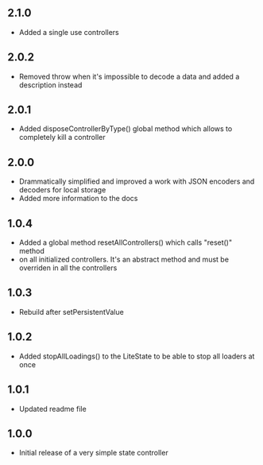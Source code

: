 ## 2.1.0
* Added a single use controllers
## 2.0.2
* Removed throw when it's impossible to decode a data and added a description instead
## 2.0.1
* Added disposeControllerByType() global method which allows to completely kill a controller
## 2.0.0
* Drammatically simplified and improved a work with JSON encoders and decoders 
for local storage
* Added more information to the docs
## 1.0.4
* Added a global method resetAllControllers() which calls "reset()" method 
* on all initialized controllers. It's an abstract method and must be overriden in all the controllers
## 1.0.3
* Rebuild after setPersistentValue
## 1.0.2
* Added stopAllLoadings() to the LiteState to be able to stop 
all loaders at once
## 1.0.1
* Updated readme file
## 1.0.0
* Initial release of a very simple state controller
